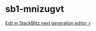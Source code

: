 # sb1-mnizugvt

[Edit in StackBlitz next generation editor ⚡️](https://stackblitz.com/~/github.com/mike85hot/sb1-mnizugvt)